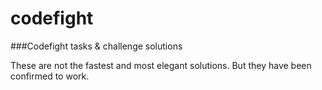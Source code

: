 # codefight
###Codefight tasks &amp; challenge solutions

These are not the fastest and most elegant solutions. But they have been confirmed to work. 
